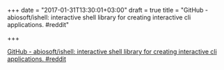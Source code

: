 +++
date = "2017-01-31T13:30:01+03:00"
draft = true
title = "GitHub - abiosoft/ishell: interactive shell library for creating interactive cli applications.  #reddit"

+++

<p><a href="https://t.co/xsSfYDkucj">GitHub - abiosoft/ishell: interactive shell library for creating interactive cli applications.  #reddit</a></p>
